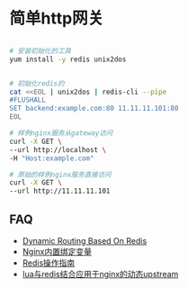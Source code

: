 简单http网关
===


``` bash

# 安装初始化的工具
yum install -y redis unix2dos


# 初始化redis的
cat <<EOL | unix2dos | redis-cli --pipe
#FLUSHALL
SET backend:example.com:80 11.11.11.101:80
EOL

# 样例nginx服务从gateway访问
curl -X GET \
--url http://localhost \
-H "Host:example.com"

# 原始的样例nginx服务直接访问
curl -X GET \
--url http://11.11.11.101

```


## FAQ

-   [Dynamic Routing Based On Redis](https://openresty.org/en/dynamic-routing-based-on-redis.html)
-   [Nginx内置绑定变量](https://wiki.jikexueyuan.com/project/openresty/openresty/inline_var.html)
-   [Redis操作指南](https://redis.io/topics/mass-insert)
-   [lua与redis结合应用于nginx的动态upstream](http://www.rendoumi.com/luayu-redisjie-he-ying-yong-yu-nginxde-dong-tai-upstream/)